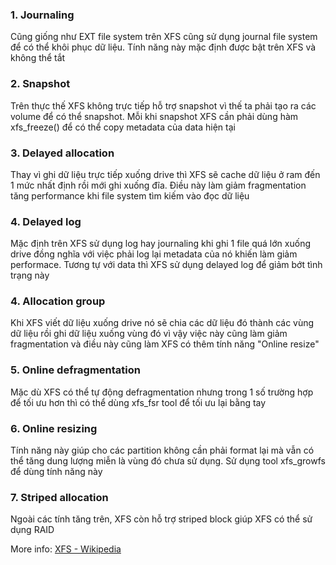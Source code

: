 ### 1. Journaling
Cũng giống như EXT file system trên XFS cũng sử dụng journal file system để có thể khôi phục dữ liệu. Tính năng này mặc định được bật trên XFS và không thể tắt

### 2. Snapshot
Trên thực thế XFS không trực tiếp hỗ trợ snapshot vì thế ta phải tạo ra các volume để có thể snapshot. Mỗi khi snapshot XFS cần phải dùng hàm xfs_freeze() để có thể copy metadata của data hiện tại

### 3. Delayed allocation
Thay vì ghi dữ liệu trực tiếp xuống drive thì XFS sẽ cache dữ liệu ở ram đến 1 mức nhất định rồi mới ghi xuống đĩa. Điều này làm giảm fragmentation tăng performance khi file system tìm kiếm vào đọc dữ liệu

### 4. Delayed log
Mặc định trên XFS sử dụng log hay journaling khi ghi 1 file quá lớn xuống drive đồng nghĩa với việc phải log lại metadata của nó khiến làm giảm performace. Tương tự với data thì XFS sử dụng delayed log để giảm bớt tình trạng này

### 4. Allocation group
Khi XFS viết dữ liệu xuống drive nó sẽ chia các dữ liệu đó thành các vùng dữ liệu rồi ghi dữ liệu xuống vùng đó vì vậy việc này cũng làm giảm fragmentation và điều này cũng làm XFS có thêm tính năng "Online resize"

### 5. Online defragmentation
Mặc dù XFS có thể tự động defragmentation nhưng trong 1 số trường hợp để tối ưu hơn thì có thể dùng xfs_fsr tool để tối ưu lại bằng tay

### 6. Online resizing
Tính năng này giúp cho các partition không cần phải format lại mà vẫn có thể tăng dung lượng miễn là vùng đó chưa sử dụng. Sử dụng tool xfs_growfs để dùng tính năng này

### 7. Striped allocation
Ngoài các tính tăng trên, XFS còn hỗ trợ striped block giúp XFS có thể sử dụng RAID

More info: [XFS - Wikipedia](https://en.wikipedia.org/wiki/XFS)

